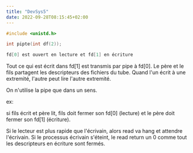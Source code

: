 ```yaml
---
title: "DevSys5"
date: 2022-09-28T08:15:45+02:00
---
```


```C
#include <unistd.h>

int pipte(int df(2));

fd[0] est ouvert en lecture et fd[1] en écriture

```

Tout ce qui est écrit dans fd[1] est transmis par pipe à fd[0].
Le père et le fils partagent les descripteurs des fichiers du tube.
Quand l'un écrit à une extremité, l'autre peut lire l'autre extremité.

On n'utilise la pipe que dans un sens.

ex:

si fils écrit et père lit, fils doit fermer son fd\[0\] (lecture) et le père doit
fermer son fd\[1\] (écriture).

Si le lecteur est plus rapide que l'écrivain, alors read va hang et attendre l'écrivain.
Si le processus écrivain s'éteint, le read return un 0 comme tout les descripteurs 
en écriture sont fermés.

